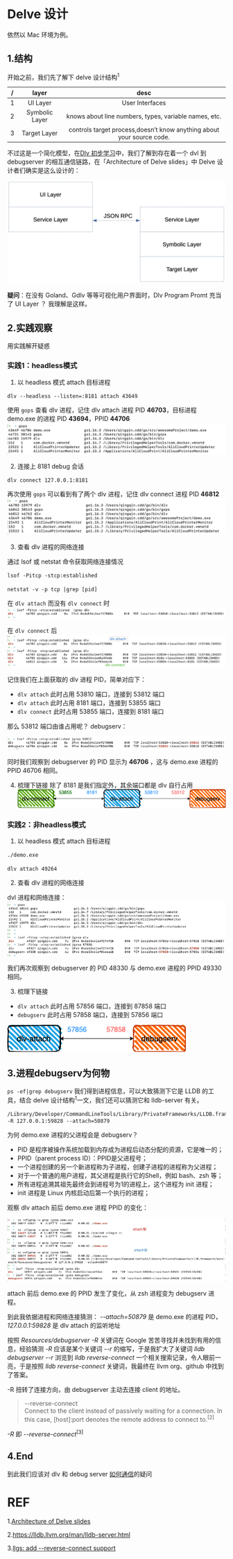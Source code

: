 # Delve 设计
依然以 Mac 环境为例。

## 1.结构
开始之前，我们先了解下 delve 设计结构<sup>1</sup>

| /    |  layer | desc |
| :--: |  :--:  | :--: |
| 1    |  UI Layer | User Interfaces |
| 2    |  Symbolic Layer | knows about line numbers, types, variable names, etc. |
| 3    |  Target Layer | controls target process,doesn’t know anything about your source code. |

不过这是一个简化模型，在[Dlv 初步学习](./Dlv-learning#如何通信)中，我们了解到存在着一个 dvl 到 debugserver 的相互通信链路，在「Architecture of Delve slides」中 Delve 设计者们确实是这么设计的：

![](./images/architecture-of-dlv.jpg)

**疑问**：在没有 Goland、Gdlv 等等可视化用户界面时，Dlv Program Promt 充当了 UI Layer ？
我理解是这样。

## 2.实践观察
用实践解开疑惑

### 实践1：headless模式

1. 以  headless 模式 attach 目标进程
```
dlv --headless --listen=:8181 attach 43649
```

使用 `gops` 查看 dlv 进程，记住 dlv attach 进程 PID **46703**，目标进程 demo.exe 的进程 PID **43694**，PPID **44706**
![](./images/gops-dlv-attach.jpg)

2. 连接上 8181 debug 会话
```
dlv connect 127.0.0.1:8181
```

再次使用 `gops` 可以看到有了两个 dlv 进程，记住 dlv connect 进程 PID **46812**
![](./images/gops-dlv-connect.jpg)

3. 查看 dlv 进程的网络连接

通过 lsof 或 netstat 命令获取网络连接情况
```
lsof -Pitcp -stcp:established

netstat -v -p tcp |grep [pid]
```

在 `dlv attach` 而没有 `dlv connect` 时
![](./images/port-dlv-attach.jpg)

在 `dlv connect` 后
![](./images/port-dlv-connect.jpg)

记住我们在上面获取的 dlv 进程 PID，简单对应下：

- `dlv attach` 此时占用 53810 端口，连接到 53812 端口
- `dlv attach` 此时占用 8181 端口，连接到 53855 端口
- `dlv connect` 此时占用 53855 端口，连接到 8181 端口

那么 53812 端口由谁占用呢？ debugserv：

![](./images/port-dlv-debugserv.jpg)

同时我们观察到 debugserver 的 PID 显示为 **46706** ，这与 demo.exe 进程的 PPID 46706 相同。

4. 梳理下链接
除了 8181 是我们指定外，其余端口都是 dlv 自行占用
![](./images/dlv-port.png)

### 实践2：非headless模式

1. 以  headless 模式 attach 目标进程
```
./demo.exe

dlv attach 49264
```

2. 查看 dlv 进程的网络连接

dvl 进程和网络连接：
![](./images/debugserv.jpg)

我们再次观察到 debugserver 的 PID 48330 与 demo.exe 进程的 PPID 49330 相同。

3. 梳理下链接

- `dlv attach` 此时占用 57856 端口，连接到 87858 端口
- `debugserv` 此时占用 57858 端口，连接到 57856 端口

![](./images/dlv-port-2.png)

## 3.进程debugserv为何物

`ps -ef|grep debugserv` 我们得到进程信息，可以大致猜测下它是 LLDB 的工具，结合 delve 设计结构<sup>1</sup>一文，我们还可以猜测它和 lldb-server 有关。
```
/Library/Developer/CommandLineTools/Library/PrivateFrameworks/LLDB.framework/Versions/A/Resources/debugserver -R 127.0.0.1:59828 --attach=50879
```

为何 demo.exe 进程的父进程会是 debugserv？

- PID 是程序被操作系统加载到内存成为进程后动态分配的资源，它是唯一的；
- PPID（parent process ID）：PPID是父进程号；
- 一个进程创建的另一个新进程称为子进程，创建子进程的进程称为父进程；
- 对于一个普通的用户进程，其父进程是执行它的Shell，例如 bash、zsh 等；
- 所有进程追溯其祖先最终会到进程号为1的进程上，这个进程为 init 进程；
- init 进程是 Linux 内核启动后第一个执行的进程；

观察 dlv attach 前后 demo.exe 进程 PPID 的变化：

![](./images/ps-debugserv.jpg)

attach 前后 demo.exe 的 PPID 发生了变化，从 zsh 进程变为 debugserv 进程。

到此我依据进程和网络连接猜测：
*--attach=50879* 是 demo.exe 的进程 PID，*127.0.0.1:59828* 是 dlv attach 的监听地址

按照 *Resources/debugserver -R* 关键词在 Google 苦苦寻找并未找到有用的信息，经验猜测 *-R* 应该是某个关键词 *--r* 的缩写，于是我扩大了关键词 *lldb debugserver --r* 浏览到 *lldb reverse-connect* 一个相关搜索记录，令人眼前一亮，于是按照 *lldb reverse-connect* 关键词，我最终在 llvm org、github 中找到了答案。

-R 扭转了连接方向，由 debugserver 主动去连接 client 的地址。
>--reverse-connect  
   Connect to the client instead of passively waiting for a connection. In this case, [host]:port denotes the remote address to connect to.<sup>[2]</sup>

*-R* 即 *--reverse-connect*<sup>[3]</sup> 

## 4.End
到此我们应该对 dlv 和 debug server [如何通信](./Dlv-learning#如何通信)的疑问

# REF

1.[Architecture of Delve slides](https://speakerdeck.com/aarzilli/internal-architecture-of-delve)

2.https://lldb.llvm.org/man/lldb-server.html

3.[llgs: add --reverse-connect support](https://github.com/llvm/llvm-project/commit/31bde322f374582d7106f0c847b0ff3b6b6d705b)